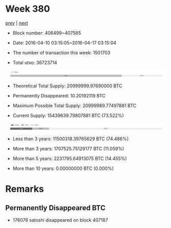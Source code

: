 # Week 380

[prev](week0379.md) | [next](week0381.md)

- Block number: 406499~407585

- Date: 2016-04-10 03:15:05~2016-04-17 03:15:04

- The number of transaction this week: 1501703

- Total utxo: 36723714

![](../images/mined_week0380.png)

- Theoretical Total Supply: 20999999.97690000 BTC

- Permanently Disappeared: 10.20192119 BTC

- Maximum Possible Total Supply: 20999989.77497881 BTC

- Current Supply: 15439639.79807881 BTC (73.522%)

![](../images/year_week0380.png)


- Less than 3 years: 11500318.39765629 BTC (74.486%)

- More than 3 years: 1707525.75129177 BTC (11.059%)

- More than 5 years: 2231795.64913075 BTC (14.455%)

- More than 10 years: 0.00000000 BTC (0.000%)

# Remarks

## Permanently Disappeared BTC

- 176076 satoshi disappeared on block 407187

